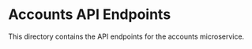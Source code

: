 # Accounts  API Endpoints

This directory contains the API endpoints for the accounts microservice.
